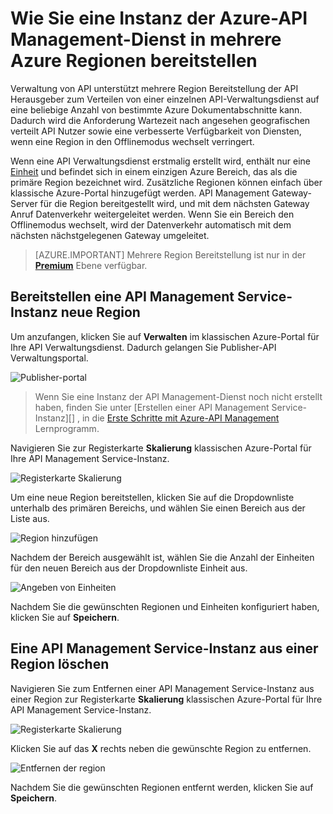 <properties
    pageTitle="Wie Sie eine Instanz der Azure-API Management-Dienst in mehrere Azure Regionen bereitstellen"
    description="Erfahren Sie, wie eine Azure-API Management Service-Instanz in mehrere Azure Regionen bereitgestellt." 
    services="api-management"
    documentationCenter=""
    authors="steved0x"
    manager="erikre"
    editor=""/>

<tags
    ms.service="api-management"
    ms.workload="mobile"
    ms.tgt_pltfrm="na"
    ms.devlang="na"
    ms.topic="article"
    ms.date="10/25/2016"
    ms.author="sdanie"/>

# <a name="how-to-deploy-an-azure-api-management-service-instance-to-multiple-azure-regions"></a>Wie Sie eine Instanz der Azure-API Management-Dienst in mehrere Azure Regionen bereitstellen

Verwaltung von API unterstützt mehrere Region Bereitstellung der API Herausgeber zum Verteilen von einer einzelnen API-Verwaltungsdienst auf eine beliebige Anzahl von bestimmte Azure Dokumentabschnitte kann. Dadurch wird die Anforderung Wartezeit nach angesehen geografischen verteilt API Nutzer sowie eine verbesserte Verfügbarkeit von Diensten, wenn eine Region in den Offlinemodus wechselt verringert. 

Wenn eine API Verwaltungsdienst erstmalig erstellt wird, enthält nur eine [Einheit][] und befindet sich in einem einzigen Azure Bereich, das als die primäre Region bezeichnet wird. Zusätzliche Regionen können einfach über klassische Azure-Portal hinzugefügt werden. API Management Gateway-Server für die Region bereitgestellt wird, und mit dem nächsten Gateway Anruf Datenverkehr weitergeleitet werden. Wenn Sie ein Bereich den Offlinemodus wechselt, wird der Datenverkehr automatisch mit dem nächsten nächstgelegenen Gateway umgeleitet. 

> [AZURE.IMPORTANT] Mehrere Region Bereitstellung ist nur in der **[Premium][]** Ebene verfügbar.

## <a name="add-region"> </a>Bereitstellen eine API Management Service-Instanz neue Region

Um anzufangen, klicken Sie auf **Verwalten** im klassischen Azure-Portal für Ihre API Verwaltungsdienst. Dadurch gelangen Sie Publisher-API Verwaltungsportal.

![Publisher-portal][api-management-management-console]

>Wenn Sie eine Instanz der API Management-Dienst noch nicht erstellt haben, finden Sie unter [Erstellen einer API Management Service-Instanz][] , in die [Erste Schritte mit Azure-API Management][] Lernprogramm.

Navigieren Sie zur Registerkarte **Skalierung** klassischen Azure-Portal für Ihre API Management Service-Instanz. 

![Registerkarte Skalierung][api-management-scale-service]

Um eine neue Region bereitstellen, klicken Sie auf die Dropdownliste unterhalb des primären Bereichs, und wählen Sie einen Bereich aus der Liste aus.

![Region hinzufügen][api-management-add-region]

Nachdem der Bereich ausgewählt ist, wählen Sie die Anzahl der Einheiten für den neuen Bereich aus der Dropdownliste Einheit aus.

![Angeben von Einheiten][api-management-select-units]

Nachdem Sie die gewünschten Regionen und Einheiten konfiguriert haben, klicken Sie auf **Speichern**.

## <a name="remove-region"> </a>Eine API Management Service-Instanz aus einer Region löschen

Navigieren Sie zum Entfernen einer API Management Service-Instanz aus einer Region zur Registerkarte **Skalierung** klassischen Azure-Portal für Ihre API Management Service-Instanz. 

![Registerkarte Skalierung][api-management-scale-service]

Klicken Sie auf das **X** rechts neben die gewünschte Region zu entfernen.  

![Entfernen der region][api-management-remove-region]

Nachdem Sie die gewünschten Regionen entfernt werden, klicken Sie auf **Speichern**.


[api-management-management-console]: ./media/api-management-howto-deploy-multi-region/api-management-management-console.png

[api-management-scale-service]: ./media/api-management-howto-deploy-multi-region/api-management-scale-service.png
[api-management-add-region]: ./media/api-management-howto-deploy-multi-region/api-management-add-region.png
[api-management-select-units]: ./media/api-management-howto-deploy-multi-region/api-management-select-units.png
[api-management-remove-region]: ./media/api-management-howto-deploy-multi-region/api-management-remove-region.png

[Erstellen Sie eine Instanz der API Management-Dienst]: api-management-get-started.md#create-service-instance
[Erste Schritte mit Azure-API Management]: api-management-get-started.md

[Deploy an API Management service instance to a new region]: #add-region
[Delete an API Management service instance from a region]: #remove-region

[Einheit]: http://azure.microsoft.com/pricing/details/api-management/
[Premium]: http://azure.microsoft.com/pricing/details/api-management/

